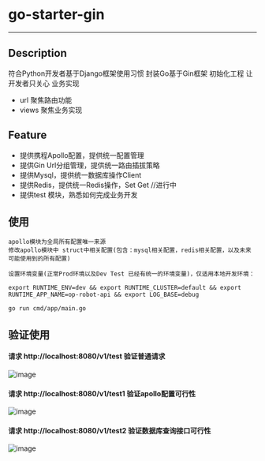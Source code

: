 # go-starter-gin
---

## Description
符合Python开发者基于Django框架使用习惯 封装Go基于Gin框架 初始化工程
让开发者只关心 业务实现

- url 聚焦路由功能
- views 聚焦业务实现

## Feature

- 提供携程Apollo配置，提供统一配置管理
- 提供Gin Url分组管理，提供统一路由插拔策略
- 提供Mysql，提供统一数据库操作Client
- 提供Redis，提供统一Redis操作，Set Get //进行中
- 提供test 模块，熟悉如何完成业务开发

## 使用
```
apollo模块为全局所有配置唯一来源
修改apollo模块中 struct中相关配置(包含：mysql相关配置，redis相关配置，以及未来可能使用到的所有配置)

设置环境变量(正常Prod环境以及Dev Test 已经有统一的环境变量)，仅适用本地开发环境：

export RUNTIME_ENV=dev && export RUNTIME_CLUSTER=default && export RUNTIME_APP_NAME=op-robot-api && export LOG_BASE=debug

go run cmd/app/main.go 
```
## 验证使用
#### 请求 http://localhost:8080/v1/test 验证普通请求
![image](https://user-images.githubusercontent.com/81603118/113645745-0a8c9180-96ba-11eb-8c44-1e9e5fc4aa6c.png)

#### 请求 http://localhost:8080/v1/test1 验证apollo配置可行性
![image](https://user-images.githubusercontent.com/81603118/113645881-47588880-96ba-11eb-8786-e1cc1057943e.png)

#### 请求 http://localhost:8080/v1/test2 验证数据库查询接口可行性
![image](https://user-images.githubusercontent.com/81603118/113648966-24c96e00-96c0-11eb-89b8-3a93b0f31ca7.png)




